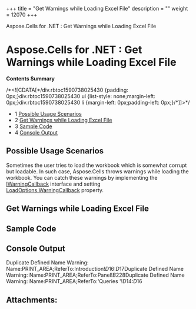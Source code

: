 +++
title = "Get Warnings while Loading Excel File" 
description = "" 
weight = 12070 
+++

Aspose.Cells for .NET : Get Warnings while Loading Excel File  

# Aspose.Cells for .NET : Get Warnings while Loading Excel File


**Contents Summary**

/\*<!\[CDATA\[\*/div.rbtoc1590738025430 {padding: 0px;}div.rbtoc1590738025430 ul {list-style: none;margin-left: 0px;}div.rbtoc1590738025430 li {margin-left: 0px;padding-left: 0px;}/\*\]\]>\*/

*   1 [Possible Usage Scenarios](#GetWarningswhileLoadingExcelFile-PossibleUsageScenarios)
*   2 [Get Warnings while Loading Excel File](#GetWarningswhileLoadingExcelFile-GetWarningswhileLoadingExcelFile)
*   3 [Sample Code](#GetWarningswhileLoadingExcelFile-SampleCode)
*   4 [Console Output](#GetWarningswhileLoadingExcelFile-ConsoleOutput)

## Possible Usage Scenarios

Sometimes the user tries to load the workbook which is somewhat corrupt but loadable. In such case, Aspose.Cells throws warnings while loading the workbook. You can catch these warnings by implementing the [IWarningCallback](https://apireference.aspose.com/net/cells/aspose.cells/iwarningcallback) interface and setting [LoadOptions.WarningCallback](https://apireference.aspose.com/net/cells/aspose.cells/loadoptions/properties/warningcallback) property.

## Get Warnings while Loading Excel File



## Sample Code

## Console Output


Duplicate Defined Name Warning: Name:PRINT\_AREA;ReferTo:Introduction!$D$16:$D$17Duplicate Defined Name Warning: Name:PRINT\_AREA;ReferTo:Panel!$B$228Duplicate Defined Name Warning: Name:PRINT\_AREA;ReferTo:'Queries '!$D$14:$D$16

## Attachments:


